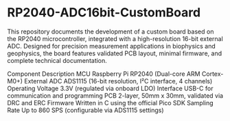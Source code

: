 # RP2040-ADC16bit-CustomBoard
This repository documents the development of a custom board based on the RP2040 microcontroller, integrated with a high-resolution 16-bit external ADC. Designed for precision measurement applications in biophysics and geophysics, the board features validated PCB layout, minimal firmware, and complete technical documentation.

Component	Description
MCU	Raspberry Pi RP2040 (Dual-core ARM Cortex-M0+)
External ADC	ADS1115 (16-bit resolution, I²C interface, 4 channels)
Operating Voltage	3.3V (regulated via onboard LDO)
Interface	USB-C for communication and programming
PCB	2-layer, 50mm x 30mm, validated via DRC and ERC
Firmware	Written in C using the official Pico SDK
Sampling Rate	Up to 860 SPS (configurable via ADS1115 settings)
